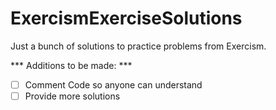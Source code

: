 # ExercismExerciseSolutions
Just a bunch of solutions to practice problems from Exercism.

*** Additions to be made: ***

- [ ] Comment Code so anyone can understand
- [ ] Provide more solutions

